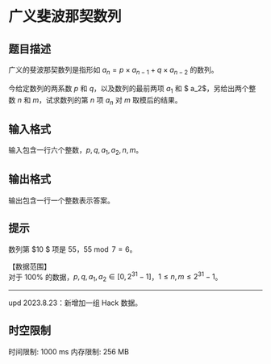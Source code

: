 # 广义斐波那契数列

## 题目描述

广义的斐波那契数列是指形如 $a_n=p\times a_{n-1}+q\times a_{n-2}$ 的数列。

今给定数列的两系数 $p$ 和 $q$，以及数列的最前两项 $a_1$ 和 $ a_2$，另给出两个整数 $n$ 和 $m$，试求数列的第 $n$ 项 $a_n$ 对 $m$ 取模后的结果。



## 输入格式

输入包含一行六个整数，$p,q,a_1,a_2,n,m$。  

## 输出格式

输出包含一行一个整数表示答案。


## 提示

数列第 $10 $ 项是 $55$，$55 \bmod 7 = 6$。

【数据范围】  
对于 $100\%$ 的数据，$p,q,a_1,a_2 \in [0,2^{31}-1]$，$1\le n,m \le 2^{31}-1$。

---

$\text{upd 2023.8.23}$：新增加一组 Hack 数据。

## 时空限制

时间限制: 1000 ms
内存限制: 256 MB
